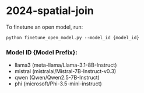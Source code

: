 # 2024-spatial-join


To finetune an open model, run:

```
python finetune_open_model.py --model_id {model_id}
```

### Model ID {Model Prefix}:
- llama3 (meta-llama/Llama-3.1-8B-Instruct)
- mistral (mistralai/Mistral-7B-Instruct-v0.3)
- qwen (Qwen/Qwen2.5-7B-Instruct)
- phi (microsoft/Phi-3.5-mini-instruct)
